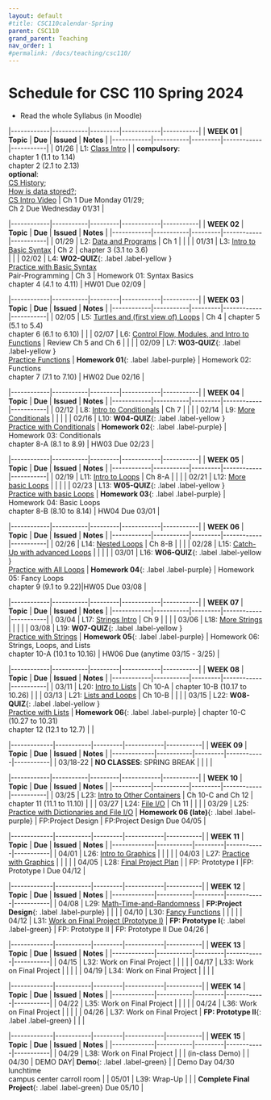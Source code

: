 ```yaml
---
layout: default
#title: CSC110calendar-Spring
parent: CSC110
grand_parent: Teaching
nav_order: 1
#permalink: /docs/teaching/csc110/
---
```



# Schedule for CSC 110 Spring 2024


  * Read the whole Syllabus (in Moodle)



|------------|-----------|---------|------------|-----------|
| **WEEK 01** | **Topic** | **Due** | **Issued** | **Notes** |
|------------|-----------|---------|------------|-----------|
| 01/26      | L1: [Class Intro](lecture-01.html)  |      | **compulsory**:<br>chapter 1 (1.1 to 1.14)<br>chapter 2 (2.1 to 2.13)<br>**optional**:<br>[CS History](historyOfComputing.html);<br>[How is data stored?](dataStorage.html);<br><a href="https://youtu.be/O5nskjZ_GoI" target="_blank">CS Intro Video</a> |  Ch 1 Due Monday 01/29;<br>Ch 2 Due Wednesday 01/31 |




|------------|-----------|---------|------------|-----------|
| **WEEK 02** | **Topic** | **Due** | **Issued** | **Notes** |
|------------|-----------|---------|------------|-----------|
| 01/29      | L2: [Data and Programs](lecture-02.html)  | Ch 1 |  |  |
| 01/31      | L3: [Intro to Basic Syntax](lecture-03.html)   | Ch 2 | chapter 3 (3.1 to 3.6)<br> |      |
| 02/02      | L4: **W02-QUIZ**{: .label .label-yellow }<br>[Practice with Basic Syntax](lecture-04.html) <br> Pair-Programming  |   Ch 3   | Homework 01: Syntax Basics<br>chapter 4 (4.1 to 4.11)  | HW01 Due 02/09  |


|------------|-----------|---------|------------|-----------|
| **WEEK 03** | **Topic** | **Due** | **Issued** | **Notes** |
|------------|-----------|---------|------------|-----------|
| 02/05      | L5: [Turtles and (first view of) Loops](lecture-05.html) | Ch 4  | chapter 5 (5.1 to 5.4)<br>chapter 6 (6.1 to 6.10) |    |
| 02/07      | L6: [Control Flow, Modules, and Intro to Functions](lecture-06.html)  |  Review Ch 5 and Ch 6   |     |    |
| 02/09      | L7: **W03-QUIZ**{: .label .label-yellow }<br>[Practice Functions](lecture-07.html) | **Homework 01**{: .label .label-purple}  | Homework 02: Functions<br>chapter 7 (7.1 to 7.10)  | HW02 Due 02/16  |



|------------|-----------|---------|------------|-----------|
| **WEEK 04** | **Topic** | **Due** | **Issued** | **Notes** |
|------------|-----------|---------|------------|-----------|
| 02/12      | L8: [Intro to Conditionals](lecture-08.html)  | Ch 7   |    |     |
| 02/14      | L9: [More Conditionals](lecture-09.html)  |     |      |     |
| 02/16      | L10: **W04-QUIZ**{: .label .label-yellow }<br>[Practice with Conditionals](lecture-10.html)  | **Homework 02**{: .label .label-purple} | Homework 03: Conditionals<br>chapter 8-A (8.1 to 8.9)  | HW03 Due 02/23   |




|------------|-----------|---------|------------|-----------|
| **WEEK 05** | **Topic** | **Due** | **Issued** | **Notes** |
|------------|-----------|---------|------------|-----------|
| 02/19      | L11: [Intro to Loops](lecture-11.html)	| Ch 8-A   |     |     |
| 02/21      | L12: [More basic Loops](lecture-12.html)      |    |    |    |
| 02/23      | L13: **W05-QUIZ**{: .label .label-yellow }<br>[Practice with basic Loops](lecture-13.html)     |  **Homework 03**{: .label .label-purple} | Homework 04:  Basic Loops<br>chapter 8-B (8.10 to 8.14)     | HW04 Due 03/01   |



|------------|-----------|---------|------------|-----------|
| **WEEK 06** | **Topic** | **Due** | **Issued** | **Notes** |
|------------|-----------|---------|------------|-----------|
| 02/26      | L14: [Nested Loops](lecture-14.html)  |  Ch 8-B   |       |      |
| 02/28      | L15: [Catch-Up with advanced Loops](lecture-15.html) | |  |  |
| 03/01      | L16: **W06-QUIZ**{: .label .label-yellow }<br>[Practice with All Loops](lecture-16.html) | **Homework 04**{: .label .label-purple} | Homework 05: Fancy Loops<br>chapter 9 (9.1 to 9.22)|HW05 Due 03/08 |



|------------|-----------|---------|------------|-----------|
| **WEEK 07** | **Topic** | **Due** | **Issued** | **Notes** |
|------------|-----------|---------|------------|-----------|
| 03/04      | L17: [Strings Intro](lecture-17.html)  |  Ch 9  |    |    |
| 03/06      | L18: [More Strings](lecture-18.html)  |    |    |     |
| 03/08      | L19: **W07-QUIZ**{: .label .label-yellow }<br>[Practice with Strings](lecture-19.html)    | **Homework 05**{: .label .label-purple}  | Homework 06: Strings, Loops, and Lists<br>chapter 10-A (10.1 to 10.16) | HW06 Due (anytime 03/15 - 3/25)     |




<!-- |------------|-----------|---------|------------|-----------|
| **WEEK 08** | **Topic** | **Due** | **Issued** | **Notes** |
|------------|-----------|---------|------------|-----------|
| 03/11      | L20: [Intro to Lists](lecture-20.html)        | Ch 10-A | chapter 10-B (10.17 to 10.26)  |      |
| 03/13      | L21: [Lists and Loops](lecture-21.html)        |  Ch 10-B   |            |      |
| 03/15      | L22: **W08-QUIZ**{: .label .label-yellow }<br>[Practice with Lists](lecture-22.html)  | **Homework 06**{: .label .label-purple} | Homework 07: Lists with loops<br>chapter 10-C (10.27 to 10.31)<br>chapter 12 (12.1 to 12.7)  | HW07 Due 03/29 |

 -->

 |------------|-----------|---------|------------|-----------|
| **WEEK 08** | **Topic** | **Due** | **Issued** | **Notes** |
|------------|-----------|---------|------------|-----------|
| 03/11      | L20: [Intro to Lists](lecture-20.html)        | Ch 10-A | chapter 10-B (10.17 to 10.26)  |      |
| 03/13      | L21: [Lists and Loops](lecture-21.html)        |  Ch 10-B   |            |      |
| 03/15      | L22: **W08-QUIZ**{: .label .label-yellow }<br>[Practice with Lists](lecture-22.html)  | **Homework 06**{: .label .label-purple} | chapter 10-C (10.27 to 10.31)<br>chapter 12 (12.1 to 12.7)  |  |



|-------------|-----------|---------|------------|-----------|
| **WEEK 09** | **Topic** | **Due** | **Issued** | **Notes** |
|-------------|-----------|---------|------------|-----------|
| 03/18-22    | **NO CLASSES**:  SPRING BREAK   | | | |

<!-- 

|------------|-----------|---------|------------|-----------|
| **WEEK 10** | **Topic** | **Due** | **Issued** | **Notes** |
|------------|-----------|---------|------------|-----------|
| 03/25      | L23: Intro to Other Containers |  Ch 10-C and Ch 12 |  chapter 11 (11.1 to 11.10) |       |
| 03/27      | L24: File I/O  |  Ch 11  |     |     |
| 03/29      | L25: **W10-QUIZ**{: .label .label-yellow }<br>Practice with Dictionaries and File I/O   | **Homework 06 (late)**{: .label .label-purple}  | Homework 07: Dictionaries and File I/O  | HW07 Due 04/05  |
 -->



|------------|-----------|---------|------------|-----------|
| **WEEK 10** | **Topic** | **Due** | **Issued** | **Notes** |
|------------|-----------|---------|------------|-----------|
| 03/25      | L23: [Intro to Other Containers](lecture-23.html)  |  Ch 10-C and Ch 12 |  chapter 11 (11.1 to 11.10) |       |
| 03/27      | L24: [File I/O](lecture-24.html)   |  Ch 11  |     |     |
| 03/29      | L25: [Practice with Dictionaries and File I/O](lecture-25.html)    | **Homework 06 (late)**{: .label .label-purple}  | FP:Project Design  | FP:Project Design Due 04/05  |



|-------------|-----------|---------|------------|-----------|
| **WEEK 11** | **Topic** | **Due** | **Issued** | **Notes** |
|-------------|-----------|---------|------------|-----------|
| 04/01       | L26: [Intro to Graphics](lecture-26.html)   |   |   |   |
| 04/03       | L27: [Practice with Graphics](lecture-27.html)  |   |  |  |
| 04/05       | L28: [Final Project Plan](lecture-28.html)  |  | FP: Prototype I |FP: Prototype I Due 04/12  | 



|-------------|-----------|---------|------------|-----------|
| **WEEK 12** | **Topic** | **Due** | **Issued** | **Notes** |
|-------------|-----------|---------|------------|-----------|
| 04/08       | L29: [Math-Time-and-Randomness](lecture-29.html)   | **FP:Project Design**{: .label .label-purple}   |    |    |
| 04/10       | L30: [Fancy Functions](lecture-30.html)    |   |  |   |
| 04/12       | L31: [Work on Final Project (Prototype I)](lecture-31.html)   | **FP: Prototype I**{: .label .label-green}  | FP: Prototype II  |  FP: Prototype II Due 04/26  |



|-------------|-----------|---------|------------|-----------|
| **WEEK 13** | **Topic** | **Due** | **Issued** | **Notes** |
|-------------|-----------|---------|------------|-----------|
| 04/15       | L32: Work on Final Project |  |  |  |
| 04/17       | L33: Work on Final Project |  |  |  |
| 04/19       | L34: Work on Final Project |  |  |  |



|-------------|-----------|---------|------------|-----------|
| **WEEK 14** | **Topic** | **Due** | **Issued** | **Notes** |
|-------------|-----------|---------|------------|-----------|
| 04/22       | L35: Work on Final Project |  |  |  |
| 04/24       | L36: Work on Final Project |  |  |  |
| 04/26       | L37: Work on Final Project | **FP: Prototype II**{: .label .label-green}  |  |  |



|-------------|-----------|---------|------------|-----------|
| **WEEK 15** | **Topic** | **Due** | **Issued** | **Notes** |
|-------------|-----------|---------|------------|-----------|
| 04/29       | L38: Work on Final Project |  |  | (in-class Demo) |
| 04/30       | DEMO DAY| **Demo**{: .label .label-green} |  | Demo Day 04/30<br>lunchtime<br>campus center carroll room |
| 05/01       | L39: Wrap-Up  |   |   |  **Complete Final Project**{: .label .label-green} Due 05/10  |

